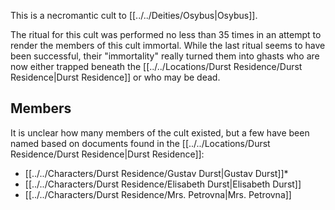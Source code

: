 This is a necromantic cult to [[../../Deities/Osybus|Osybus]].

The ritual for this cult was performed no less than 35 times in an attempt to render the members of this cult immortal. While the last ritual seems to have been successful, their "immortality" really turned them into ghasts who are now either trapped beneath the [[../../Locations/Durst Residence/Durst Residence|Durst Residence]] or who may be dead.

## Members
It is unclear how many members of the cult existed, but a few have been named based on documents found in the [[../../Locations/Durst Residence/Durst Residence|Durst Residence]]:

- [[../../Characters/Durst Residence/Gustav Durst|Gustav Durst]]*
- [[../../Characters/Durst Residence/Elisabeth Durst|Elisabeth Durst]]
- [[../../Characters/Durst Residence/Mrs. Petrovna|Mrs. Petrovna]]